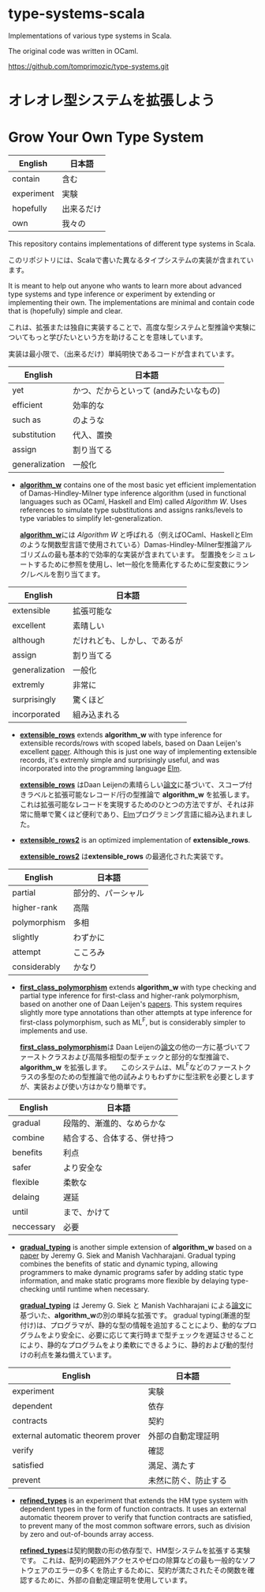 # type-systems-scala

Implementations of various type systems in Scala.

The original code was written in OCaml.

https://github.com/tomprimozic/type-systems.git


# オレオレ型システムを拡張しよう

# Grow Your Own Type System

|English|日本語|
| --- | --- |
|contain|含む|
|experiment|実験|
|hopefully|出来るだけ|
|own|我々の|

This repository contains implementations of different type systems in Scala.

このリポジトリには、Scalaで書いた異なるタイプシステムの実装が含まれています。

It is meant to help out anyone who wants to learn more about advanced type systems and
type inference or experiment by extending or implementing their own. The implementations
are minimal and contain code that is (hopefully) simple and clear.

これは、拡張または独自に実装することで、高度な型システムと型推論や実験についてもっと学びたいという方を助けることを意味しています。

実装は最小限で、（出来るだけ）単純明快であるコードが含まれています。

|English|日本語|
| --- | --- |
|yet|かつ、だからといって (andみたいなもの)|
|efficient|効率的な|
|such as|のような|
|substitution|代入、置換|
|assign|割り当てる|
|generalization|一般化|

-   [**algorithm_w**](https://github.com/hsk/type-systems-scala/tree/master/algorithm_w)
    contains one of the most basic yet efficient implementation of Damas-Hindley-Milner
    type inference algorithm (used in functional languages such as OCaml, Haskell and Elm)
    called *Algorithm W*. Uses references to simulate type substitutions and assigns
    ranks/levels to type variables to simplify let-generalization.
    
    [**algorithm_w**](https://github.com/hsk/type-systems-scala/tree/master/algorithm_w)には
    *Algorithm W* と呼ばれる（例えばOCaml、HaskellとElmのような関数型言語で使用されている）Damas-Hindley-Milner型推論アルゴリズムの最も基本的で効率的な実装が含まれています。
    型置換をシミュレートするために参照を使用し、let一般化を簡素化するために型変数にランク/レベルを割り当てます。

|English|日本語|
| --- | --- |
|extensible|拡張可能な|
|excellent|素晴しい|
|although|だけれども、しかし、であるが|
|assign|割り当てる|
|generalization|一般化|
|extremly|非常に|
|surprisingly|驚くほど|
|incorporated|組み込まれる|

-   [**extensible_rows**](https://github.com/hsk/type-systems-scala/tree/master/extensible_rows)
    extends **algorithm_w** with type inference for extensible records/rows
    with scoped labels, based on Daan Leijen's excellent [paper][extensible_rows]. Although
    this is just one way of implementing extensible records, it's extremly simple and
    surprisingly useful, and was incorporated into the programming language
    [Elm](http://elm-lang.org/learn/Records.elm).
	
    [**extensible_rows**](https://github.com/hsk/type-systems-scala/tree/master/extensible_rows)
    はDaan Leijenの素晴らしい[論文][extensible_rows]に基づいて、スコープ付きラベルと拡張可能なレコード/行の型推論で **algorithm_w** を拡張します。
	これは拡張可能なレコードを実現するためのひとつの方法ですが、それは非常に簡単で驚くほど便利であり、[Elm](http://elm-lang.org/learn/Records.elm)プログラミング言語に組み込まれました。

-   [**extensible_rows2**](https://github.com/hsk/type-systems-scala/tree/master/extensible_rows2)
    is an optimized implementation of **extensible_rows**.
    
    [**extensible_rows2**](https://github.com/hsk/type-systems-scala/tree/master/extensible_rows2)
    は**extensible_rows** の最適化された実装です。

|English|日本語|
| --- | --- |
|partial|部分的、パーシャル|
|higher-rank|高階|
|polymorphism|多相|
|slightly|わずかに|
|attempt|こころみ|
|considerably|かなり|

-   [**first_class_polymorphism**](https://github.com/hsk/type-systems-scala/tree/master/first_class_polymorphism)
    extends **algorithm_w** with type checking and partial type inference for first-class
    and higher-rank polymorphism, based on another one of Daan Leijen's [papers][hmf].
    This system requires slightly more type annotations than other attempts at type inference for
    first-class polymorphism, such as ML<sup>F</sup>, but is considerably simpler to implements
    and use.

    [**first_class_polymorphism**](https://github.com/hsk/type-systems-scala/tree/master/first_class_polymorphism)は
    Daan Leijenの[論文][hmf]の他の一方に基づいてファーストクラスおよび高階多相型の型チェックと部分的な型推論で、 **algorithm_w** を拡張します。
    このシステムは、ML<sup>F</sup>などのファーストクラスの多型のための型推論で他の試みよりもわずかに型注釈を必要としますが、実装および使い方はかなり簡単です。

|English|日本語|
| --- | --- |
|gradual|段階的、漸進的、なめらかな|
|combine|結合する、合体する、併せ持つ|
|benefits|利点|
|safer|より安全な|
|flexible|柔軟な|
|delaing|遅延|
|until|まで、かけて|
|neccessary|必要|

-   [**gradual_typing**](https://github.com/hsk/type-systems-scala/tree/master/gradual_typing)
    is another simple extension of **algorithm_w** based on a [paper][gradual] by Jeremy G. Siek
    and Manish Vachharajani. Gradual typing combines the benefits of static and dynamic typing,
    allowing programmers to make dynamic programs safer by adding static type information, and
    make static programs more flexible by delaying type-checking until runtime when necessary.
    
    [**gradual_typing**](https://github.com/hsk/type-systems-scala/tree/master/gradual_typing)
    は Jeremy G. Siek と Manish Vachharajani による[論文][gradual]に基づいた、**algorithm_w**の別の単純な拡張です。
    gradual typing(漸進的型付け)は、プログラマが、静的な型の情報を追加することにより、動的なプログラムをより安全に、必要に応じて実行時まで型チェックを遅延させることにより、静的なプログラムをより柔軟にできるように、静的および動的型付けの利点を兼ね備えています。

|English|日本語|
| --- | --- |
|experiment|実験|
|dependent|依存|
|contracts|契約|
|external automatic theorem prover|外部の自動定理証明|
|verify|確認|
|satisfied|満足、満たす|
|prevent|未然に防ぐ、防止する|

-   [**refined_types**](https://github.com/hsk/type-systems-scala/tree/master/refined_types)
    is an experiment that extends the HM type system with dependent types in the form of function
    contracts. It uses an external automatic theorem prover to verify that function contracts are
    satisfied, to prevent many of the most common software errors, such
    as division by zero and out-of-bounds array access.

    [**refined_types**](https://github.com/hsk/type-systems-scala/tree/master/refined_types)は契約関数の形の依存型で、HM型システムを拡張する実験です。
    これは、配列の範囲外アクセスやゼロの除算などの最も一般的なソフトウェアのエラーの多くを防止するために、契約が満たされたその関数を確認するために、外部の自動定理証明を使用しています。


[extensible_rows]: http://research.microsoft.com/apps/pubs/default.aspx?id=65409
[hmf]: http://research.microsoft.com/apps/pubs/default.aspx?id=132621
[gradual]: http://citeseerx.ist.psu.edu/viewdoc/download?doi=10.1.1.84.8219&rep=rep1&type=pdf
